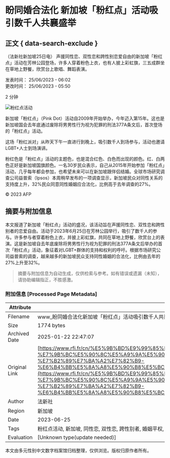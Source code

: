 # 盼同婚合法化 新加坡「粉红点」活动吸引数千人共襄盛举

## 正文 { data-search-exclude }


（法新社新加坡25日电） 声援同性恋、双性恋和跨性别恋爱自由的新加坡「粉红点」活动在芳林公园登场，许多人穿着粉色上衣，也有人披上彩虹旗，三五成群坐在草地上野餐，欣赏台上歌唱、舞蹈表演。

发表时间： 25/06/2023 - 06:02  
更改时间： 25/06/2023 - 05:50  

2 分钟  

![粉红点活动](https://s.rfi.fr/media/display/020b8dae-e6c1-11ee-a196-005056bfb2b6/w:980/p:16x9/img-default-RFI.jpg)

新加坡「粉红点」（Pink Dot）活动自2009年开始举办，今年迈入第15年。这也是新加坡国会去年底通过废除将男男性行为视为犯罪的刑法377A条文后，首次登场的「粉红点」活动。

这场「粉红派对」从昨天下午一直进行到晚上，吸引数千人到场参与，活动也邀请LGBT+人士到场演讲。

粉红色是「粉红点」活动的主题色，也是混合红色、白色而出现的颜色。红、白两色正好是新加坡国旗颜色。​一名30岁民众表示，自己从2015年开始参加「粉红点」活动，几乎每年都会参加，也希望未来可以在新加坡跟伴侣结婚。​全球市场研究调查公司益普索（Ipsos）本周稍早发布的一项调查显示，新加坡民众对同性关系的支持度上升，32%民众同意同性婚姻应合法化，比例高于去年调查的27%。

© 2023 AFP
<!-- tcd_original_link https://www.rfi.fr/cn/%E5%9B%BD%E9%99%85%E6%8A%A5%E9%81%93/20230625-%E7%9B%BC%E5%90%8C%E5%A9%9A%E5%90%88%E6%B3%95%E5%8C%96-%E6%96%B0%E5%8A%A0%E5%9D%A1-%E7%B2%89%E7%BA%A2%E7%82%B9-%E6%B4%BB%E5%8A%A8%E5%90%B8%E5%BC%95%E6%95%B0%E5%8D%83%E4%BA%BA%E5%85%B1%E8%A5%84%E7%9B%9B%E4%B8%BE -->


## 摘要与附加信息

<!-- tcd_abstract -->
本文报道了新加坡「粉红点」活动的盛况，该活动旨在声援同性恋、双性恋和跨性别者的恋爱自由。活动于2023年6月25日在芳林公园举行，吸引了数千人的参与。许多参与者穿着粉色上衣，并披上彩虹旗，共同在草地上野餐，欣赏台上的表演。这是新加坡自去年底废除将男男性行为视为犯罪的刑法377A条文后举办的首次「粉红点」活动，象征着对LGBT+群体的支持和权利的呼吁。根据市场研究公司益普索的调查，越来越多的新加坡民众支持同性婚姻的合法化，比例由去年的27%上升至32%。
<!-- tcd_abstract_end -->

> 摘要与附加信息为自动生成，仅供检索与参考。如有错误或遗漏（未知），请协助编辑指正，不胜感激。

### 附加信息 [Processed Page Metadata]

| Attribute       | Value                                  |
|-----------------|----------------------------------------|
| Filename        | www_盼同婚合法化新加坡「粉红点」活动吸引数千人共襄盛举_-_RFI.md                             |
| Size            | 1774 bytes                           |
| Archived Date   | 2025-01-22 22:47:07                             |
| Original Link   | [https://www.rfi.fr/cn/%E5%9B%BD%E9%99%85%E6%8A%A5%E9%81%93/20230625-%E7%9B%BC%E5%90%8C%E5%A9%9A%E5%90%88%E6%B3%95%E5%8C%96-%E6%96%B0%E5%8A%A0%E5%9D%A1-%E7%B2%89%E7%BA%A2%E7%82%B9-%E6%B4%BB%E5%8A%A8%E5%90%B8%E5%BC%95%E6%95%B0%E5%8D%83%E4%BA%BA%E5%85%B1%E8%A5%84%E7%9B%9B%E4%B8%BE](https://www.rfi.fr/cn/%E5%9B%BD%E9%99%85%E6%8A%A5%E9%81%93/20230625-%E7%9B%BC%E5%90%8C%E5%A9%9A%E5%90%88%E6%B3%95%E5%8C%96-%E6%96%B0%E5%8A%A0%E5%9D%A1-%E7%B2%89%E7%BA%A2%E7%82%B9-%E6%B4%BB%E5%8A%A8%E5%90%B8%E5%BC%95%E6%95%B0%E5%8D%83%E4%BA%BA%E5%85%B1%E8%A5%84%E7%9B%9B%E4%B8%BE)                       |
| Author          | 法新社                               |
| Region          | 新加坡                               |
| Date            | 2023-06-25                                 |
| Tags            | 粉红点活动, 新加坡, 同性恋, 双性恋, 跨性别者, 婚姻平权, 社会运动, LGBT, 法令377A, 活动报道                                 |
| Evaluation            | [Unknown type(update needed)]                                 |
<!-- tcd_table_end -->

本文由多元性别中文数字档案馆归档整理，仅供浏览。版权归原作者所有。
